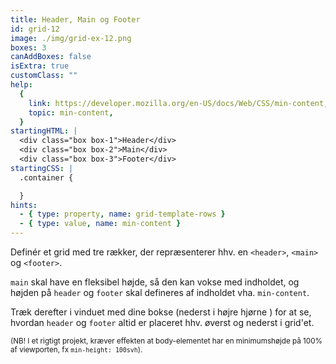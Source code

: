 ```yaml
---
title: Header, Main og Footer
id: grid-12
image: ./img/grid-ex-12.png
boxes: 3
canAddBoxes: false
isExtra: true
customClass: ""
help:
  {
    link: https://developer.mozilla.org/en-US/docs/Web/CSS/min-content,
    topic: min-content,
  }
startingHTML: |
  <div class="box box-1">Header</div>
  <div class="box box-2">Main</div>
  <div class="box box-3">Footer</div>
startingCSS: |
  .container {

  }
hints:
  - { type: property, name: grid-template-rows }
  - { type: value, name: min-content }
---
```


Definér et grid med tre rækker, der repræsenterer hhv. en `<header>`, `<main>` og `<footer>`.

`main` skal have en fleksibel højde, så den kan vokse med indholdet, og højden på `header` og `footer` skal defineres af indholdet vha. `min-content`.

Træk derefter i vinduet med dine bokse (nederst i højre hjørne <span class="resize"></span>) for at se, hvordan `header` og `footer` altid er placeret hhv. øverst og nederst i grid'et.

<small>(NB! I et rigtigt projekt, kræver effekten at body-elementet har en minimumshøjde på 100% af viewporten, fx `min-height: 100svh`).</small>
